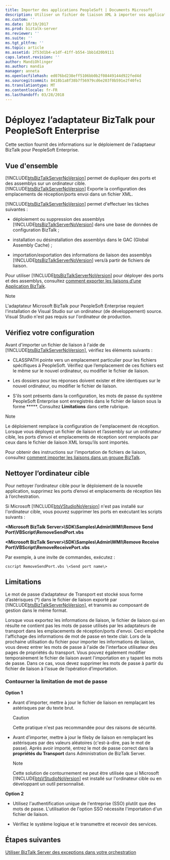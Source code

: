 ```yaml
---
title: Importer des applications PeopleSoft | Documents Microsoft
description: Utiliser un fichier de liaison XML à importer vos applications de l’adaptateur PeopleSoft dans BizTalk Server et lire toutes les restrictions lors de l’importation
ms.custom: ''
ms.date: 10/19/2017
ms.prod: biztalk-server
ms.reviewer: ''
ms.suite: ''
ms.tgt_pltfrm: ''
ms.topic: article
ms.assetid: 2f53d1b4-e1df-41ff-b554-1bb1d20b9111
caps.latest.revision: ''
author: MandiOhlinger
ms.author: mandia
manager: anneta
ms.openlocfilehash: ed076bd238eff5106bb0b2f08449144d922fed4d
ms.sourcegitcommit: 8418b1a8f38b7f56979cd6e203f0b591e2f40fe1
ms.translationtype: MT
ms.contentlocale: fr-FR
ms.lasthandoff: 03/28/2018
---
```

# <a name="deploy-biztalk-adapter-for-peoplesoft-enterprise"></a>Déployez l’adaptateur BizTalk pour PeopleSoft Enterprise
Cette section fournit des informations sur le déploiement de l'adaptaeur BizTalk pour PeopleSoft Enterprise.  

## <a name="overview"></a>Vue d'ensemble
[!INCLUDE[btsBizTalkServerNoVersion](../includes/btsbiztalkservernoversion-md.md)] permet de dupliquer des ports et des assemblys sur un ordinateur cible. [!INCLUDE[btsBizTalkServerNoVersion](../includes/btsbiztalkservernoversion-md.md)] Exporte la configuration des emplacements de réception/ports envoi dans un fichier XML.  
  
 [!INCLUDE[btsBizTalkServerNoVersion](../includes/btsbiztalkservernoversion-md.md)] permet d'effectuer les tâches suivantes :  
  
-   déploiement ou suppression des assemblys [!INCLUDE[btsBizTalkServerNoVersion](../includes/btsbiztalkservernoversion-md.md)] dans une base de données de configuration BizTalk ;  
  
-   installation ou désinstallation des assemblys dans le GAC (Global Assembly Cache) ;  
  
-   importation/exportation des informations de liaison des assemblys [!INCLUDE[btsBizTalkServerNoVersion](../includes/btsbiztalkservernoversion-md.md)] vers/à partir de fichiers de liaison.  
  
Pour utiliser [!INCLUDE[btsBizTalkServerNoVersion](../includes/btsbiztalkservernoversion-md.md)] pour déployer des ports et des assemblys, consultez [comment exporter les liaisons d’une Application BizTalk](../core/how-to-export-bindings-for-a-biztalk-application.md).  
  
> [!NOTE]
>  L'adaptateur Microsoft BizTalk pour PeopleSoft Enterprise requiert l'installation de Visual Studio sur un ordinateur (de développement) source. Visual Studio n'est pas requis sur l'ordinateur de production.  

## <a name="confirm-your-setup"></a>Vérifiez votre configuration
Avant d'importer un fichier de liaison à l'aide de [!INCLUDE[btsBizTalkServerNoVersion](../includes/btsbiztalkservernoversion-md.md)], vérifiez les éléments suivants :  
  
-   CLASSPATH pointe vers un emplacement particulier pour les fichiers spécifiques à PeopleSoft. Vérifiez que l’emplacement de ces fichiers est le même sur le nouvel ordinateur, ou modifier le fichier de liaison.  
  
-   Les dossiers pour les réponses doivent exister et être identiques sur le nouvel ordinateur, ou modifier le fichier de liaison.  
  
-   S'ils sont présents dans la configuration, les mots de passe du système PeopleSoft Enterprise sont enregistrés dans le fichier de liaison sous la forme *****. Consultez **Limitations** dans cette rubrique.

> [!NOTE]
>  Le déploiement remplace la configuration de l'emplacement de réception. Lorsque vous déployez un fichier de liaison et l’assembly sur un ordinateur cible, les ports d’envoi et emplacements de réception sont remplacés par ceux dans le fichier de liaison XML lorsqu’ils sont importés.  
  
 Pour obtenir des instructions sur l’importation de fichiers de liaison, consultez [comment importer les liaisons dans un groupe BizTalk](../core/how-to-import-bindings-into-a-biztalk-group.md). 
  
## <a name="clean-the-target-computer"></a>Nettoyer l’ordinateur cible
Pour nettoyer l’ordinateur cible pour le déploiement de la nouvelle application, supprimez les ports d’envoi et emplacements de réception liés à l’orchestration.  
  
Si Microsoft [!INCLUDE[btsVStudioNoVersion](../includes/btsvstudionoversion-md.md)] n'est pas installé sur l'ordinateur cible, vous pouvez supprimer les ports en exécutant les scripts suivants :  
  
**\<Microsoft BizTalk Server\>\SDK\Samples\Admin\WMI\Remove Send Port\VBScript\RemoveSendPort.vbs**  
  
**\<Microsoft BizTalk Server\>\SDK\Samples\Admin\WMI\Remove Receive Port\VBScript\RemoveReceivePort.vbs**  
  
Par exemple, à une invite de commandes, exécutez :  
  
```
cscript RemoveSendPort.vbs \<Send port name\>
```

## <a name="limitations"></a>Limitations
Le mot de passe d’adaptateur de Transport est stocké sous forme d’astérisques (*) dans le fichier de liaison exporté par [!INCLUDE[btsBizTalkServerNoVersion](../includes/btsbiztalkservernoversion-md.md)], et transmis au composant de gestion dans le même format.  
  
 Lorsque vous exportez les informations de liaison, le fichier de liaison qui en résulte ne contient pas les mots de passe utilisés par les adaptateurs de transport dans les emplacements de réception/ports d'envoi. Ceci empêche l'affichage des informations de mot de passe en texte clair. Lors de la prochaine utilisation du fichier pour importer les informations de liaison, vous devez entrer les mots de passe à l'aide de l'interface utilisateur des pages de propriétés du transport. Vous pouvez également modifier temporairement le fichier de liaison avant l'importation en y tapant les mots de passe. Dans ce cas, vous devez supprimer les mots de passe à partir du fichier de liaison à l’issue de l’opération d’importation.  
  

### <a name="work-around-the-password-limitation"></a>Contourner la limitation de mot de passe  

**Option 1**   
  
-   Avant d’importer, mettre à jour le fichier de liaison en remplaçant les astérisques par du texte brut.  
  
    > [!CAUTION]
    >  Cette pratique n'est pas recommandée pour des raisons de sécurité.  
  
-   Avant d’importer, mettre à jour le fileby de liaison en remplaçant les astérisques par des valeurs aléatoires (c'est-à-dire, pas le mot de passe). Après avoir importé, entrez le mot de passe correct dans la **propriétés du Transport** dans Administration de BizTalk Server.  
  
    > [!NOTE]
    >  Cette solution de contournement ne peut être utilisée que si Microsoft [!INCLUDE[btsVStudioNoVersion](../includes/btsvstudionoversion-md.md)] est installé sur l'ordinateur cible ou en développant un outil personnalisé.  
  
**Option 2**  
  
-   Utilisez l'authentification unique de l'entreprise (SSO) plutôt que des mots de passe. L'utilisation de l'option SSO nécessite l'importation d'un fichier de liaison.  
  
- Vérifiez le système logique et le transmettre et recevoir des services. 
  
## <a name="next-steps"></a>Étapes suivantes
[Utiliser BizTalk Server des exceptions dans votre orchestration](../core/using-biztalk-server-exception-handling2.md)